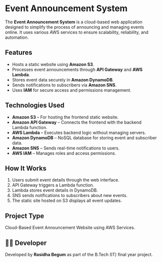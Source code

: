 # Event Announcement System

The **Event Announcement System** is a cloud-based web application designed to simplify the process of announcing and managing events online. It uses various AWS services to ensure scalability, reliability, and automation.

## Features
- Hosts a static website using **Amazon S3**.
- Processes event announcements through **API Gateway** and **AWS Lambda**.
- Stores event data securely in **Amazon DynamoDB**.
- Sends notifications to subscribers via **Amazon SNS**.
- Uses **IAM** for secure access and permissions management.

## Technologies Used
- **Amazon S3** – For hosting the frontend static website.  
- **Amazon API Gateway** – Connects the frontend with the backend Lambda function.  
- **AWS Lambda** – Executes backend logic without managing servers.  
- **Amazon DynamoDB** – NoSQL database for storing event and subscriber data.  
- **Amazon SNS** – Sends real-time notifications to users.  
- **AWS IAM** – Manages roles and access permissions.

## How It Works
1. Users submit event details through the web interface.  
2. API Gateway triggers a Lambda function.  
3. Lambda stores event details in DynamoDB.  
4. SNS sends notifications to subscribers about new events.  
5. The static site hosted on S3 displays all event updates.

## Project Type
Cloud-Based Event Announcement Website using AWS Services.

## 👩‍💻 Developer
Developed by **Rasidha Begum** as part of the B.Tech (IT) final year project.
